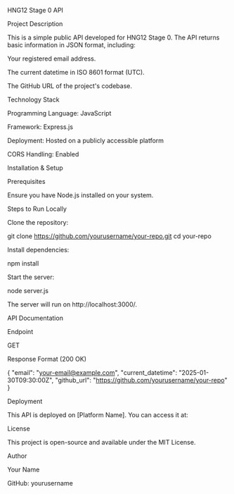 HNG12 Stage 0 API

Project Description

This is a simple public API developed for HNG12 Stage 0. The API returns basic information in JSON format, including:

Your registered email address.

The current datetime in ISO 8601 format (UTC).

The GitHub URL of the project's codebase.

Technology Stack

Programming Language: JavaScript

Framework: Express.js

Deployment: Hosted on a publicly accessible platform

CORS Handling: Enabled

Installation & Setup

Prerequisites

Ensure you have Node.js installed on your system.

Steps to Run Locally

Clone the repository:

git clone https://github.com/yourusername/your-repo.git
cd your-repo

Install dependencies:

npm install

Start the server:

node server.js

The server will run on http://localhost:3000/.

API Documentation

Endpoint

GET <your-deployed-url>

Response Format (200 OK)

{
  "email": "your-email@example.com",
  "current_datetime": "2025-01-30T09:30:00Z",
  "github_url": "https://github.com/yourusername/your-repo"
}

Deployment

This API is deployed on [Platform Name]. You can access it at:

<your-deployed-url>

License

This project is open-source and available under the MIT License.

Author

Your Name

GitHub: yourusername
